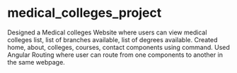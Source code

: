 # medical_colleges_project
Designed a Medical colleges Website where users can view medical colleges list, list of branches available, list of degrees available. 
Created home, about, colleges, courses, contact components using command<ng generate component componentname>. 
Used Angular Routing where user can route from one components to another in the same webpage.
